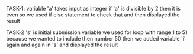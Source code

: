 TASK-1: 
variable 'a' takes input as integer
if 'a' is divisible by 2 then it is even so we used if else statement to check that
and then displayed the result

TASK-2
's' is initial submission variable
we used for loop with range 1 to 51 because we wanted to include then number 50
then we added variable 'i' again and again in 's'
and displayed the result
